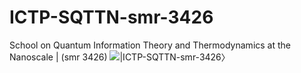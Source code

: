 # ICTP-SQTTN-smr-3426
School on Quantum Information Theory and Thermodynamics at the Nanoscale | (smr 3426) ![|ICTP-SQTTN-smr-3426〉](https://raw.githubusercontent.com/etriZiko/ICTP-SQTTN-smr-3426/master/SQITTN.png)

